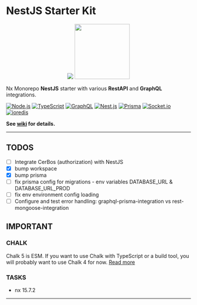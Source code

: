 # NestJS Starter Kit

<p align="center">
<img src="https://avatars1.githubusercontent.com/u/43827489?s=400&u=45ac0ac47d40b6d8f277c96bdf00244c10508aef&v=4"/>
<img src="https://raw.githubusercontent.com/nrwl/nx/master/nx-logo.png" width="150">
</p>

Nx Monorepo **NestJS** starter with various **RestAPI** and **GraphQL** integrations.

<!-- https://github.com/dwyl/repo-badges/blob/main/README.md -->

[<img alt="Node.js" src="https://img.shields.io/badge/node-v16+-brightgreen?logo=node.js&style=flat" />](https://nodejs.org/en/)
[<img alt="TypeScript" src="https://img.shields.io/github/package-json/dependency-version/bkonkle/nestjs-example-caster-api/dev/typescript?logo=typescript&style=flat&color=3178c6" />](https://www.typescriptlang.org/)
[<img alt="GraphQL" src="https://img.shields.io/github/package-json/dependency-version/bkonkle/nestjs-example-caster-api/graphql?logo=graphql&style=flat&color=e10098" />](https://graphql.org/)
[<img alt="Nest.js" src="https://img.shields.io/github/package-json/dependency-version/bkonkle/nestjs-example-caster-api/@nestjs/core?logo=nestjs&style=flat&color=ea2845" />](https://nestjs.com/)
[<img alt="Prisma" src="https://img.shields.io/github/package-json/dependency-version/bkonkle/nestjs-example-caster-api/@prisma/client?logo=prisma&style=flat&color=38a169" />](https://www.prisma.io/)
[<img alt="Socket.io" src="https://img.shields.io/github/package-json/dependency-version/bkonkle/nestjs-example-caster-api/socket.io?logo=socket.io&style=flat&color=25c2a0" />]()
[<img alt="ioredis" src="https://img.shields.io/github/package-json/dependency-version/bkonkle/nestjs-example-caster-api/ioredis?logo=redis&style=flat&color=a51f17" />](https://github.com/luin/ioredis)

**See [wiki](https://github.com/wwwsolutions/nestjs-starter-kit/wiki) for details.**

---

## TODOS

- [ ] Integrate CerBos (authorization) with NestJS
- [x] bump workspace
- [x] bump prisma
- [ ] fix prisma config for migrations - env variables DATABASE_URL & DATABASE_URL_PROD
- [ ] fix env environment config loading
- [ ] Configure and test error handling: graphql-prisma-integration vs rest-mongoose-integration

## IMPORTANT

### CHALK

Chalk 5 is ESM. If you want to use Chalk with TypeScript or a build tool, you will probably want to use Chalk 4 for now. [Read more](https://github.com/chalk/chalk/releases/tag/v5.0.0)

### TASKS

- nx 15.7.2

---
